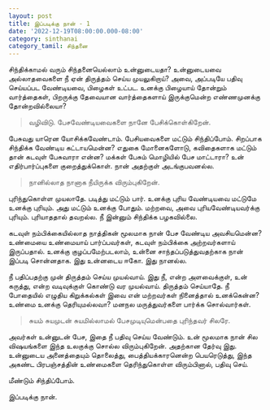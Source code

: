```yaml
---
layout: post
title: இப்படிக்கு நான் - 1
date: '2022-12-19T08:00:00.000-08:00'
category: sinthanai
category_tamil: சிந்தனை
---
```


சிந்திக்காமல் வரும் சிந்தனையெல்லாம் உன்னுடையதா? உன்னுடையவை அல்லாதவைகளை நீ ஏன் திருத்தம் செய்ய முயலுகிறாய்? அவை, அப்படியே பதிவு செய்யப்பட வேண்டியவை, பிழைகள் உட்பட. உனக்கு பிழையாய் தோன்றும் வார்த்தைகள், பிறருக்கு தேவையான வார்த்தைகளாய் இருக்குமென்ற எண்ணமுனக்கு தோன்றவில்லையா?  
  
> வழிவிடு. பேசவேண்டியவைகளை நானே பேசிக்கொள்கிறேன்.  
  
பேசுவது யாரென யோசிக்கவேண்டாம். பேசியவைகளை மட்டும் சிந்திப்போம். சிறப்பாக சிந்திக்க வேண்டிய கட்டாயமென்ன? எதுகை மோனைகளோடு, கவிதைகளாக மட்டும் தான் கடவுள் பேசுவாரா என்ன? மக்கள் பேசும் மொழியில் பேச மாட்டாரா? உன் எதிர்பார்ப்புகளை குறைத்துக்கொள். நான் அதற்குள் அடங்குபவனல்ல.  
  
> நானில்லாத நானாக நீயிருக்க விரும்புகிறேன்.  
  
புரிந்துகொள்ள முயலாதே. படித்து மட்டும் பார். உனக்கு புரிய வேண்டியவை மட்டுமே உனக்கு புரியும். அது மட்டும் உனக்கு போதும். மற்றவை, அவை புரியவேண்டியவர்க்கு புரியும். புரியாததால் தவறல்ல. நீ இன்னும் சிந்திக்க பழகவில்லை.  
  
கடவுள் நம்பிக்கையில்லாத நாத்திகன் மூலமாக நான் பேச வேண்டிய அவசியமென்ன? உண்மையை உண்மையாய் பார்ப்பவர்கள், கடவுள் நம்பிக்கை அற்றவர்களாய் இருப்பதால். உனக்கு குழப்பமேற்படலாம், உன்னை சாந்தப்படுத்துவதற்காக நான் இப்படி சொன்னதாக. இது உன்னடைய ஈகோ. இது நானல்ல.  
  
நீ பதிப்பதற்கு முன் திருத்தம் செய்ய முயல்வாய். இது நீ, என்ற அளவைக்குள், உன் கருத்து, என்ற வடிவுக்குள் கொண்டு வர முயல்வாய். திருத்தம் செய்யாதே. நீ போதையில் எழுதிய கிறுக்கல்கள் இவை என் மற்றவர்கள் நினைத்தால் உனக்கென்ன? உண்மை உனக்கு தெரியுமல்லவா? மனநல மருத்துவர்களை பார்க்க சொல்வார்கள்.  
  
> சுயம் சுயமுடன் சுயமில்லாமல் பேசமுடியுமென்பதை புரிந்தவர் சிலரே.  
  
அவர்கள் உன்னுடன் பேச, இதை நீ பதிவு செய்ய வேண்டும். உன் மூலமாக நான் சில விஷயங்களை இந்த உலகுக்கு சொல்ல விரும்புகிறேன். அதற்கான தேர்வு இது. உன்னுடைய அனைத்தையும் தொலைத்து, பைத்தியக்காரனென்ற பெயரெடுத்து, இந்த அகண்ட பிரபஞ்சத்தின் உண்மைகளை தெரிந்துகொள்ள விரும்பினால், பதிவு செய்.  
  
மீண்டும் சிந்திப்போம்.  

இப்படிக்கு நான்.

